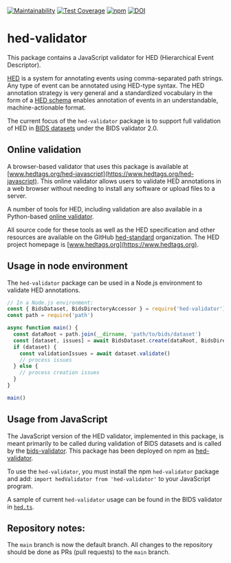 [![Maintainability](https://api.codeclimate.com/v1/badges/f570007079eed004a81b/maintainability)](https://codeclimate.com/github/hed-standard/hed-javascript/maintainability)
[![Test Coverage](https://api.codeclimate.com/v1/badges/f570007079eed004a81b/test_coverage)](https://codeclimate.com/github/hed-standard/hed-javascript/test_coverage)
[![npm](https://img.shields.io/npm/v/hed-validator)](https://www.npmjs.com/package/hed-validator)
[![DOI](https://zenodo.org/badge/DOI/10.5281/zenodo.8172804.svg)](https://doi.org/10.5281/zenodo.8172804)

# hed-validator

This package contains a JavaScript validator for HED (Hierarchical Event Descriptor).

[HED](https://www.hedtags.org/) is a system for annotating events using comma-separated path strings.
Any type of event can be annotated using HED-type syntax.
The HED annotation strategy is very general and a standardized vocabulary in the form of a
[HED schema](https://github.com/hed-standard/hed-specification) enables
annotation of events in an understandable, machine-actionable format.

The current focus of the `hed-validator` package is to support full validation of HED in
[BIDS datasets](https://bids-specification.readthedocs.io/en/stable/) under the BIDS validator 2.0.

## Online validation

A browser-based validator that uses this package is available at
[www.hedtags.org/hed-javascript](https://www.hedtags.org/hed-javascript).
This online validator allows users to validate HED annotations in a web
browser without needing to install any software or upload files to a server.

A number of tools for HED, including validation are also available in a Python-based
[online validator](https://hedtools.org/hed).

All source code for these tools as well as
the HED specification and other resources are available on the GitHub [hed-standard](https://github.com/hed-standard)
organization. The HED project homepage is [www.hedtags.org](https://www.hedtags.org).

## Usage in node environment

The `hed-validator` package can be used in a Node.js environment to validate HED annotations.

```javascript
// In a Node.js environment:
const { BidsDataset, BidsDirectoryAccessor } = require('hed-validator')
const path = require('path')

async function main() {
  const dataRoot = path.join(__dirname, 'path/to/bids/dataset')
  const [dataset, issues] = await BidsDataset.create(dataRoot, BidsDirectoryAccessor)
  if (dataset) {
    const validationIssues = await dataset.validate()
    // process issues
  } else {
    // process creation issues
  }
}

main()
```

## Usage from JavaScript

The JavaScript version of the HED validator, implemented in this package, is meant primarily to be
called during validation of BIDS datasets and is called by the
[bids-validator](https://github.com/bids-standard/bids-validator).
This package has been deployed on npm as [hed-validator](https://www.npmjs.com/package/hed-validator).

To use the `hed-validator`, you must install the npm `hed-validator` package and add:
`import hedValidator from 'hed-validator'` to your JavaScript program.

A sample of current `hed-validator` usage can be found in the BIDS validator in
[`hed.ts`](https://github.com/bids-standard/bids-validator/blob/43be01517aaf338aa8bf87676be192dd57087c50/src/validators/hed.ts).

## Repository notes:

The `main` branch is now the default branch. All changes to the repository should
be done as PRs (pull requests) to the `main` branch.
